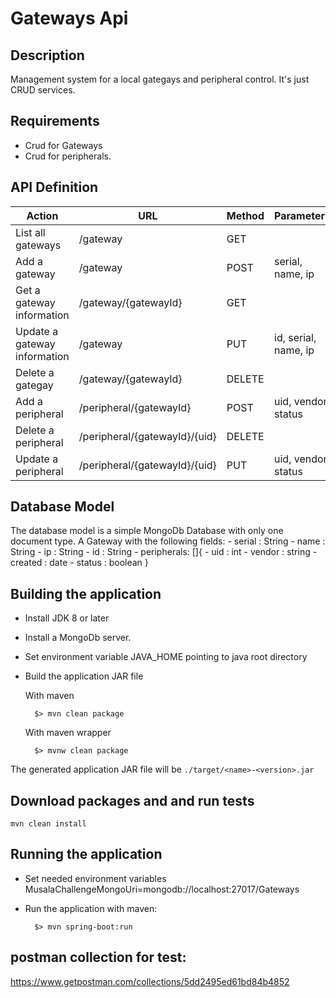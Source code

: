 # Gateways Api
## Description
Management system for a local gategays and peripheral control. 
It's just CRUD services.

## Requirements 
- Crud for Gateways
- Crud for peripherals.

## API Definition
| Action                                               | URL                                        | Method | Parameters                       |
|------------------------------------------------------|--------------------------------------------|--------|----------------------------------|
| List all gateways                                    | /gateway                                   | GET    |                                  |
| Add a gateway                                        | /gateway                                   | POST   | serial, name, ip  				|
| Get a gateway information                            | /gateway/{gatewayId}	                    | GET    |                                  |
| Update a gateway information                         | /gateway			                        | PUT    | id, serial, name, ip				|
| Delete a gategay                                     | /gateway/{gatewayId}                       | DELETE |                                  |
| Add a peripheral                                     | /peripheral/{gatewayId}                    | POST   | uid, vendor, status			    |
| Delete a peripheral                                  | /peripheral/{gatewayId}/{uid}              | DELETE |                                  |
| Update a peripheral 		                           | /peripheral/{gatewayId}/{uid}              | PUT    | uid, vendor, status				|


## Database Model
The database model is a simple MongoDb Database with only one document type.
A Gateway with the following fields:
	- serial : String
    - name   : String
    - ip     : String
    - id     : String
	- peripherals: []{ 
					 - uid : int
					 - vendor : string
					 - created : date
					 - status : boolean
	               }

## Building the application
- Install JDK 8 or later
- Install a MongoDb server.
- Set environment variable JAVA_HOME pointing to java root directory
- Build the application JAR file

    With maven
    
        $> mvn clean package
        
    With maven wrapper
    
        $> mvnw clean package

The generated application JAR file will be ```./target/<name>-<version>.jar```

## Download packages and and run tests
	mvn clean install

## Running the application
- Set needed environment variables        
        MusalaChallengeMongoUri=mongodb://localhost:27017/Gateways

- Run the application with maven:

        $> mvn spring-boot:run

## postman collection for test:
https://www.getpostman.com/collections/5dd2495ed61bd84b4852